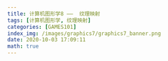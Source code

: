 ```yaml
---
title: 计算机图形学8 ——  纹理映射
tags: [计算机图形学, 纹理映射]
categories: [GAMES101]
index_img: /images/graphics7/graphics7_banner.png
date: 2020-10-03 17:09:11
math: true
---
```

